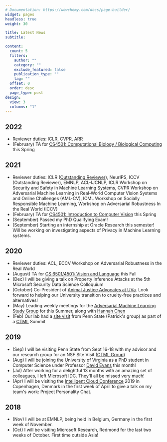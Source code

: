 ```yaml
---
# Documentation: https://wowchemy.com/docs/page-builder/
widget: pages
headless: true
weight: 30

title: Latest News
subtitle:

content:
  count: 5
  filters:
    author: ""
    category: ""
    exclude_featured: false
    publication_type: ""
    tag: ""
  offset: 0
  order: desc
  page_type: post
design:
  view: 3
  columns: "1"
---
```


## 2022

- Reviewer duties: ICLR, CVPR, ARR
- (February) TA for [CS4501: Computational Biology / Biological Computing](https://computingbiology.github.io) this Spring

## 2021

- Reviewer duties: ICLR ([Outstanding Reviewer](https://www.google.com/url?q=https%3A%2F%2Ficlr.cc%2FConferences%2F2021%2FReviewers&sa=D)), NeurIPS, ICCV (Outstanding Reviewer), EMNLP, ACL-IJCNLP, ICLR Workshop on Security and Safety in Machine Learning Systems, CVPR Workshop on Adversarial Machine Learning in Real-World Computer Vision Systems and Online Challenges (AML-CV), ICML Workshop on Socially Responsible Machine Learning, Workshop on Adversarial Robustness In the Real World (ICCV)
- (February) TA for [CS4501: Introduction to Computer Vision](https://www.vicenteordonez.com/vision/) this Spring
- (September) Passed my PhD Qualifying Exam!
- (September) Starting an internship at Oracle Research this semester! Will be working on investigating aspects of Privacy in Machine Learning systems.

## 2020

- Reviewer duties: ACL, ECCV Workshop on Adversarial Robustness in the Real World
- (August) TA for [CS 6501/4501: Vision and Language](https://www.vicenteordonez.com/vislang/) this Fall
- (Dec) I will be giving a talk on Property Inference Attacks at the 5th Microsoft Security Data Science Colloquium
- (October) Co-President of [Animal Justice Advocates at UVa](http://sites.google.com/view/ajauva/). Look forward to helping our University transition to cruelty-free practices and alternatives!
- (May) Leading weekly meetings for the [Adversarial Machine Learning Study Group](https://uvasrg.github.io/advml/) for this Summer, along with [Hannah Chen](https://hannahxchen.github.io/)
- (Feb) Our lab had a [site visit](https://drive.google.com/file/d/1WnerHqeU13P9A53WC7-_-oPyid5kyx-a/view) from Penn State (Patrick's group) as part of a [CTML](https://ctml.psu.edu/people/) Summit

## 2019

- (Sep) I will be visiting Penn State from Sept 16-18 with my advisor and our research group for an NSF Site Visit  ([CTML Group](https://ctml.psu.edu/))
- (Aug) I will be joining the University of Virginia as a PhD student in Computer Science under Professor [David Evans](http://www.cs.virginia.edu/~evans/) this month!
- (Jul) After working for a delightful 13 months with an amazing set of colleagues, I left Microsoft IDC. They'll all be missed very much!
- (Apr) I will be visiting the [Intelligent Cloud Conference](https://intelligentcloud.dk/) 2019 in Copenhagen, Denmark in the first week of April to give a talk on my team's work: Project Personality Chat.

## 2018

- (Nov) I will be at EMNLP, being held in Belgium, Germany in the first week of November.
- (Oct) I will be visiting Microsoft Research, Redmond for the last two weeks of October. First time outside Asia!
